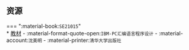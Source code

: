 ## 资源  
=== ":material-book:`SE21015`"  
    * [教材](https://api.mir6.com/api/lanzou?url=https://cqu-openlib.lanzout.com/izAC1296k35g&down=true) - :material-format-quote-open:`IBM-PC汇编语言程序设计` - :material-account:`沈美明` - :material-printer:`清华大学出版社`  